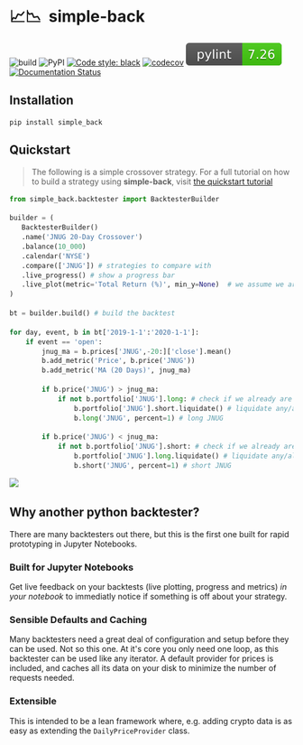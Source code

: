 # 📈📉&nbsp;&nbsp;simple-back
![build](https://github.com/MiniXC/simple-back/workflows/build/badge.svg)
![PyPI](https://img.shields.io/pypi/v/simple-back)
[![Code style: black](https://img.shields.io/badge/code%20style-black-000000.svg)](https://github.com/psf/black)
[![codecov](https://codecov.io/gh/MiniXC/simple-back/branch/master/graph/badge.svg)](https://codecov.io/gh/MiniXC/simple-back)
![pylint](simple_back.svg)
[![Documentation Status](https://readthedocs.org/projects/simple-back/badge/?version=latest)](https://minixc.github.io/simple-back)


## Installation
````
pip install simple_back
````
## Quickstart
> The following is a simple crossover strategy. For a full tutorial on how to build a strategy using **simple-back**, visit [the quickstart tutorial](https://minixc.github.io/simple-back/intro/quickstart.html)

````python
from simple_back.backtester import BacktesterBuilder

builder = (
   BacktesterBuilder()
   .name('JNUG 20-Day Crossover')
   .balance(10_000)
   .calendar('NYSE')
   .compare(['JNUG']) # strategies to compare with
   .live_progress() # show a progress bar
   .live_plot(metric='Total Return (%)', min_y=None)  # we assume we are running this in a Jupyter Notebook
)

bt = builder.build() # build the backtest

for day, event, b in bt['2019-1-1':'2020-1-1']:
    if event == 'open':
        jnug_ma = b.prices['JNUG',-20:]['close'].mean()
        b.add_metric('Price', b.price('JNUG'))
        b.add_metric('MA (20 Days)', jnug_ma)

        if b.price('JNUG') > jnug_ma:
            if not b.portfolio['JNUG'].long: # check if we already are long JNUG
                b.portfolio['JNUG'].short.liquidate() # liquidate any/all short JNUG positions
                b.long('JNUG', percent=1) # long JNUG

        if b.price('JNUG') < jnug_ma:
            if not b.portfolio['JNUG'].short: # check if we already are short JNUG
                b.portfolio['JNUG'].long.liquidate() # liquidate any/all long JNUG positions
                b.short('JNUG', percent=1) # short JNUG
````
![](https://i.imgur.com/8wFQ4Gq.png)

## Why another python backtester?
There are many backtesters out there, but this is the first one built for rapid prototyping in Jupyter Notebooks.

### Built for Jupyter Notebooks
Get live feedback on your backtests (live plotting, progress and metrics) *in your notebook* to immediatly notice if something is off about your strategy.

### Sensible Defaults and Caching
Many backtesters need a great deal of configuration and setup before they can be used. 
Not so this one.  At it's core you only need one loop, as this backtester can be used like any iterator.
A default provider for prices is included, and caches all its data on your disk to minimize the number of requests needed.

### Extensible
This is intended to be a lean framework where, e.g. adding crypto data is as easy as extending the ``DailyPriceProvider`` class.
